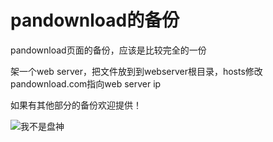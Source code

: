 # pandownload的备份
pandownload页面的备份，应该是比较完全的一份

架一个web server，把文件放到到webserver根目录，hosts修改pandownload.com指向web server ip

如果有其他部分的备份欢迎提供！


![我不是盘神](https://i.loli.net/2020/04/16/A57NpnwkXxMW1Gj.png)
